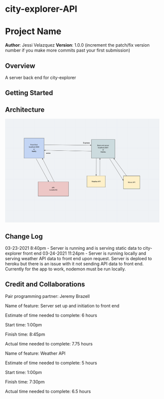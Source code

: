 # city-explorer-API

# Project Name

**Author**: Jessi Velazquez
**Version**: 1.0.0 (increment the patch/fix version number if you make more commits past your first submission)

## Overview
<!-- Provide a high level overview of what this application is and why you are building it, beyond the fact that it's an assignment for this class. (i.e. What's your problem domain?) -->
A server back end for city-explorer

## Getting Started
<!-- What are the steps that a user must take in order to build this app on their own machine and get it running? -->

## Architecture
<!-- Provide a detailed description of the application design. What technologies (languages, libraries, etc) you're using, and any other relevant design information. -->
![Data Flow Chart](arch2.png)

## Change Log
<!-- Use this area to document the iterative changes made to your application as each feature is successfully implemented. Use time stamps. Here's an examples:

01-01-2001 4:59pm - Application now has a fully-functional express server, with a GET route for the location resource. -->
03-23-2021 8:40pm - Server is running and is serving static data to city-explorer front end
03-24-2021 11:24pm - Server is running locally and serving weather API data to front end upon request. Server is deploed to heroku but there is an issue with it not sending API data to front end. Currently for the app to work, nodemon must be run locally.

## Credit and Collaborations
<!-- Give credit (and a link) to other people or resources that helped you build this application. -->

Pair programming partner: Jeremy Brazell

Name of feature: Server set up and initiation to front end

Estimate of time needed to complete: 6 hours

Start time: 1:00pm

Finish time: 8:45pm

Actual time needed to complete: 7.75 hours





Name of feature: Weather API 

Estimate of time needed to complete: 5 hours

Start time: 1:00pm

Finish time: 7:30pm

Actual time needed to complete: 6.5 hours